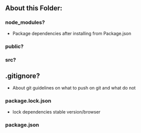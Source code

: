## About this Folder:
### node_modules?
* Package dependencies after installing from Package.json
### public?

### src?
## .gitignore?
* About git guidelines on what to push on git and what do not

### package.lock.json
* lock dependencies stable version/browser

### package.json
